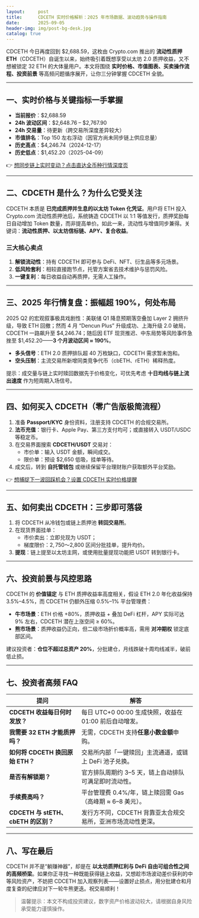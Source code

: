 ```yaml
---
layout:     post
title:      CDCETH 实时价格解析：2025 年市场数据、波动趋势与操作指南
date:       2025-09-05
header-img: img/post-bg-desk.jpg
catalog: true
---
```


CDCETH 今日再度回到 $2,688.59，这枚由 Crypto.com 推出的 **流动性质押 ETH**（CDCETH）自诞生以来，始终吸引着既想享受以太坊 2.0 质押收益，又不想被锁定 32 ETH 的大体量用户。本文将围绕 **实时价格、市值图表、买卖操作流程、投资前景** 等高频问题循序展开，让你三分钟掌握 CDCETH 全貌。

---

## 一、实时价格与关键指标一手掌握  

- **当前报价**：$2,688.59  
- **24h 波动区间**：$2,648.76 – $2,767.90  
- **24h 交易量**：待更新（跨交易所深度差异较大）  
- **市值排名**：Top 150 左右浮动（因官方尚未同步链上供应总量）  
- **历史高点**：$4,246.74（2024-12-17）  
- **历史低点**：$1,452.20（2025-04-09）  

👉 [想同步链上实时变动？点击直达全币种行情深度页](https://okxdog.com/)

---

## 二、CDCETH 是什么？为什么它受关注

CDCETH 本质是 **已完成质押并生息的以太坊 Token 化凭证**。用户将 ETH 投入 Crypto.com 流动性质押池后，系统铸造 CDCETH 以 1:1 等值发行，质押奖励每日自动增加 Token 数量，而非提高单价。如此一来，流动性与增值同步兼得。关键词：**流动性质押、以太坊信标链、APY、复合收益**。

### 三大核心卖点  
1. **解锁流动性**：持有 CDCETH 即可参与 DeFi、NFT、衍生品等多元场景。  
2. **低风险套利**：相较直接跑节点，托管方案省去技术维护与惩罚风险。  
3. **一键复利**：每日收益自动再质押，无需人工操作。  

---

## 三、2025 年行情复盘：振幅超 190%，何处布局

2025 Q2 的宏观叙事极具戏剧性：美联储 Q1 降息预期落空叠加 Layer 2 拥挤升级，导致 ETH 回撤；然而 4 月 “Dencun Plus” 升级成功、上海升级 2.0 破局，CDCETH 一路飙升至 $4,246.74；随后因 ETF 现货推迟、中东局势等风险事件急挫至 $1,452.20——**3 个月波动区间 ≈ 190%**。

- **多头信号**：ETH 2.0 质押排队超 40 万枚缺口，CDCETH 需求暂未饱和。  
- **空头压制**：主流交易所新增同类竞争代币（cbETH、rETH）稀释热度。  

提示：成交量与链上实时赎回数据先于价格变化，可优先考虑 **十日均线与链上流出速度** 作为短周期入场信号。

---

## 四、如何买入 CDCETH（零广告版极简流程）

1. 准备 **Passport/KYC** 身份资料，注册支持 CDCETH 的合规交易所。  
2. **法币充值**：银行卡、Apple Pay、第三方支付均可；或直接转入 USDT/USDC 等稳定币。  
3. 在交易界面搜索 **CDCETH/USDT** 交易对：  
   - 市价单：输入 USDT 金额，瞬间成交。  
   - 限价单：预设 $2,650 低吸，挂单等待。  
4. 成交后，转到 **自托管钱包** 或继续保留平台理财账户获取额外平台奖励。  

👉 [想捕捉下一波回踩机会？设置 CDCETH 实时价格提醒](https://okxdog.com/)

---

## 五、如何卖出 CDCETH：三步即可落袋

1. 将 CDCETH 从冷钱包或链上质押池 **转回交易所**。  
2. 在现货界面挂单：  
   - 市价卖出：立即兑现为 USDT；  
   - 梯度限价：$2,750～$2,800 区间分批挂单，提升均价。  
3. **提现**：链上提至以太坊主网，或使用批量提现功能把 USDT 转到银行卡。  

---

## 六、投资前景与风控思路

CDCETH 的 **价值锚定** 与 ETH 质押收益率高度相关，假设 ETH 2.0 年化收益保持 3.5%–4.5%，而 CDCETH 仍额外压缩 0.5%–1% 平台管理费：  

- **牛市场景**：ETH 价格 +80%，质押收益 + 叠加 DeFi 杠杆，APY 实际可达 9% 左右，CDCETH 潜在上涨空间 ≥ 60%。  
- **熊市场景**：质押收益仍正向，但二级市场折价概率高，需用 **对冲期权** 锁定底部区间。  

建议投资者：**仓位不超过总资产 20%**，分批建仓，月线跌破十周均线减半，破前低止损。

---

## 七、投资者高频 FAQ

| 提问 | 解答 |
|---|---|
| **CDCETH 收益每日何时发放？** | 每日 UTC+0 00:00 生成快照，收益在 01:00 前后自动增发。 |
| **我需要 32 ETH 才能质押吗？** | 无需，CDCETH 支持**任意小数金额**申购。 |
| **如何将 CDCETH 换回原始 ETH？** | 交易所内部「一键赎回」主流通道，或链上 DeFi 池子兑换。 |
| **是否有解锁期？** | 官方排队周期约 3–5 天，链上自动排队可满足即时流动性。 |
| **手续费高吗？** | 平台管理费 0.4%/年，链上赎回需 Gas（高峰期 ≈ 6–8 美元）。 |
| **CDCETH 与 stETH、cbETH 的区别？** | 发行方不同，CDCETH 背靠亚太合规交易所，亚洲市场流动性更深。 |

---

## 八、写在最后

CDCETH 并不是“躺赚神器”，却是在 **以太坊质押红利与 DeFi 自由可组合性之间的高频桥梁**。如果你正寻找一种既能获得链上收益，又想趁市场波动差价获利的中等风险资产，不妨把 CDCETH 加入观察列表——设置好止损点，用分批建仓和月度复查的纪律应对下一轮牛熊更迭。祝交易顺利！

> 温馨提示：本文不构成投资建议，数字资产价格波动较大，请根据自身风险承受能力谨慎操作。